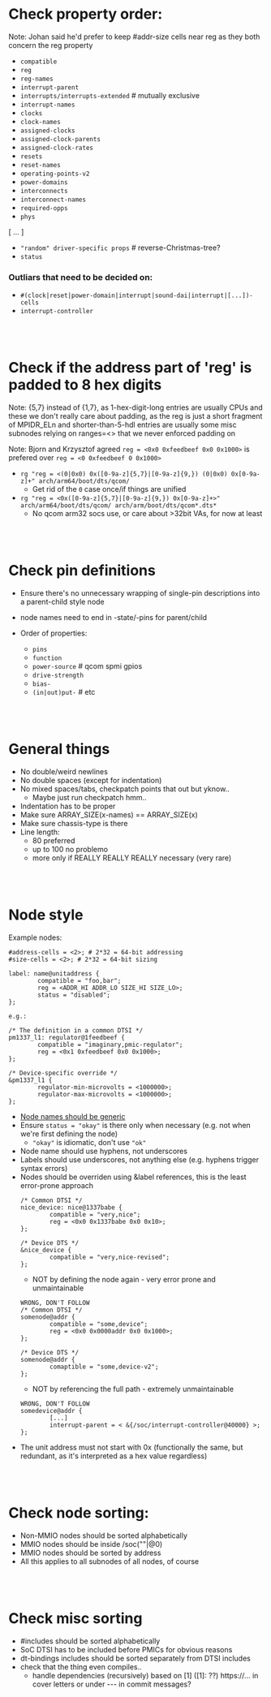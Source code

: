 # Check property order:
Note: Johan said he'd prefer to keep #addr-size cells near reg as they both concern the reg property

* `compatible`
* `reg`
* `reg-names`
* `interrupt-parent`
* `interrupts/interrupts-extended` # mutually exclusive
* `interrupt-names`
* `clocks`
* `clock-names`
* `assigned-clocks`
* `assigned-clock-parents`
* `assigned-clock-rates`
* `resets`
* `reset-names`
* `operating-points-v2`
* `power-domains`
* `interconnects`
* `interconnect-names`
* `required-opps`
* `phys`

[ ... ]

* `"random" driver-specific props` # reverse-Christmas-tree?
* `status`

### Outliars that need to be decided on:
* `#(clock|reset|power-domain|interrupt|sound-dai|interrupt|[...])-cells`
* `interrupt-controller`

</br>
</br>

# Check if the address part of 'reg' is padded to 8 hex digits
Note: {5,7} instead of {1,7}, as 1-hex-digit-long entries are usually CPUs and these we don't really care about padding, as the reg is just a short fragment of MPIDR_ELn and shorter-than-5-hdl entries are usually some misc subnodes relying on ranges=<> that we never enforced padding on

Note: Bjorn and Krzysztof agreed `reg = <0x0 0xfeedbeef 0x0 0x1000>` is prefered over `reg = <0 0xfeedbeef 0 0x1000>`

* `rg "reg = <(0|0x0) 0x([0-9a-z]{5,7}|[0-9a-z]{9,}) (0|0x0) 0x[0-9a-z]+" arch/arm64/boot/dts/qcom/`
  * Get rid of the `0` case once/if things are unified
* `rg "reg = <0x([0-9a-z]{5,7}|[0-9a-z]{9,}) 0x[0-9a-z]+>" arch/arm64/boot/dts/qcom/ arch/arm/boot/dts/qcom*.dts*`
  * No qcom arm32 socs use, or care about >32bit VAs, for now at least

</br>
</br>

# Check pin definitions
* Ensure there's no unnecessary wrapping of single-pin descriptions into a parent-child style node

* node names need to end in -state/-pins for parent/child

* Order of properties:
  * `pins`
  * `function`
  * `power-source` # qcom spmi gpios
  * `drive-strength`
  * `bias-`
  * `(in|out)put-` # etc

</br>
</br>

# General things
* No double/weird newlines
* No double spaces (except for indentation)
* No mixed spaces/tabs, checkpatch points that out but yknow..
  * Maybe just run checkpatch hmm..
* Indentation has to be proper
* Make sure ARRAY_SIZE(x-names) == ARRAY_SIZE(x)
* Make sure chassis-type is there
* Line length:
  * 80 preferred
  * up to 100 no problemo
  * more only if REALLY REALLY REALLY necessary (very rare)

</br>
</br>

# Node style

Example nodes:

```
#address-cells = <2>; # 2*32 = 64-bit addressing
#size-cells = <2>; # 2*32 = 64-bit sizing

label: name@unitaddress {
        compatible = "foo,bar";
        reg = <ADDR_HI ADDR_LO SIZE_HI SIZE_LO>;
        status = "disabled";
};

e.g.:

/* The definition in a common DTSI */
pm1337_l1: regulator@1feedbeef {
        compatible = "imaginary,pmic-regulator";
        reg = <0x1 0xfeedbeef 0x0 0x1000>;
};

/* Device-specific override */
&pm1337_l1 {
        regulator-min-microvolts = <1000000>;
        regulator-max-microvolts = <1000000>;
};
```

* [Node names should be generic](https://devicetree-specification.readthedocs.io/en/latest/chapter2-devicetree-basics.html#generic-names-recommendation)
* Ensure `status = "okay"` is there only when necessary (e.g. not when we're first defining the node)
  * `"okay"` is idiomatic, don't use `"ok"`
* Node name should use hyphens, not underscores
* Labels should use underscores, not anything else (e.g. hyphens trigger syntax errors)
* Nodes should be overriden using &label references, this is the least error-prone approach
   ```
   /* Common DTSI */
   nice_device: nice@1337babe {
           compatible = "very,nice";
           reg = <0x0 0x1337babe 0x0 0x10>;
   };
   
   /* Device DTS */
   &nice_device {
           compatible = "very,nice-revised";
   };
   ```
  * NOT by defining the node again - very error prone and unmaintainable
   ```
   WRONG, DON'T FOLLOW
   /* Common DTSI */
   somenode@addr {
           compatible = "some,device";
           reg = <0x0 0x0000addr 0x0 0x1000>;
   };
   
   /* Device DTS */
   somenode@addr {
           comaptible = "some,device-v2";  
   };
   ```
  * NOT by referencing the full path - extremely unmaintainable
   ```
   WRONG, DON'T FOLLOW
   somedevice@addr {
           [...]
           interrupt-parent = < &{/soc/interrupt-controller@40000} >;
   };
   ```
* The unit address must not start with 0x (functionally the same, but redundant, as it's interpreted as a hex value regardless)

</br>
</br>


# Check node sorting:
* Non-MMIO nodes should be sorted alphabetically
* MMIO nodes should be inside /soc(""|@0)
* MMIO nodes should be sorted by address
* All this applies to all subnodes of all nodes, of course

</br>
</br>

# Check misc sorting
* #includes should be sorted alphabetically
 * SoC DTSI has to be included before PMICs for obvious reasons
* dt-bindings includes should be sorted separately from DTSI includes
* check that the thing even compiles..
  * handle dependencies (recursively) based on [1] ([1]: ??) https://... in cover letters or under --- in commit messages?

